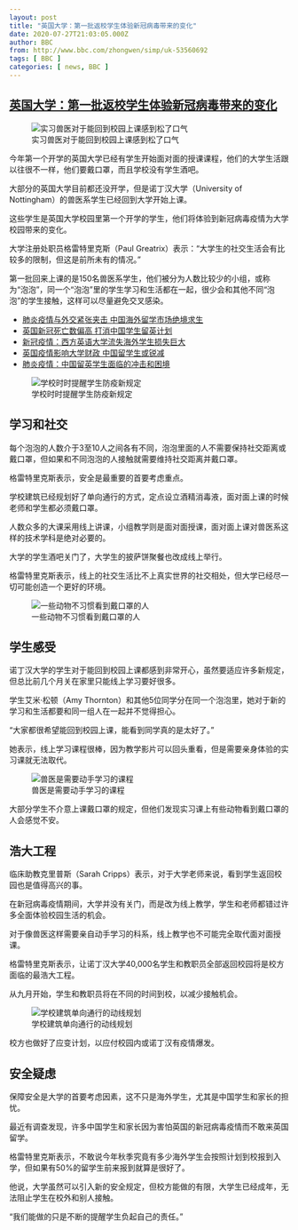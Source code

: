 ```yaml
---
layout: post
title: "英国大学：第一批返校学生体验新冠病毒带来的变化"
date: 2020-07-27T21:03:05.000Z
author: BBC
from: http://www.bbc.com/zhongwen/simp/uk-53560692
tags: [ BBC ]
categories: [ news, BBC ]
---
```

<!--1595883785000-->
[英国大学：第一批返校学生体验新冠病毒带来的变化](http://www.bbc.com/zhongwen/simp/uk-53560692)
------

<div>
<figure><img alt="实习兽医对于能回到校园上课感到松了口气" src="https://ichef.bbci.co.uk/news/600/cpsprodpb/11F18/production/_113669437_whatsubject.jpg" referrerpolicy="no-referrer"><br><figcaption>实习兽医对于能回到校园上课感到松了口气</figcaption></figure><p class="story-body__introduction">今年第一个开学的英国大学已经有学生开始面对面的授课课程，他们的大学生活跟以往很不一样，他们要戴口罩，而且学校没有学生酒吧。</p><p>大部分的英国大学目前都还没开学，但是诺丁汉大学（University of Nottingham）的兽医系学生已经回到大学开始上课。</p><p>这些学生是英国大学校园里第一个开学的学生，他们将体验到新冠病毒疫情为大学校园带来的变化。</p><p>大学注册处职员格雷特里克斯（Paul Greatrix）表示：“大学生的社交生活会有比较多的限制，但这是前所未有的情况。”</p><p>第一批回来上课的是150名兽医系学生，他们被分为人数比较少的小组，或称为“泡泡”，同一个“泡泡”里的学生学习和生活都在一起，很少会和其他不同“泡泡”的学生接触，这样可以尽量避免交叉感染。</p><ul class="story-body__unordered-list"><li class="story-body__list-item"><a href="https://www.bbc.com/zhongwen/simp/chinese-news-53499385" class="story-body__link">肺炎疫情与外交紧张夹击 中国海外留学市场绝境求生</a></li><li class="story-body__list-item"><a href="https://www.bbc.com/zhongwen/simp/uk-53436851" class="story-body__link">英国新冠死亡数偏高 打消中国学生留英计划</a></li><li class="story-body__list-item"><a href="https://www.bbc.com/zhongwen/simp/world-52801838" class="story-body__link">新冠疫情：西方英语大学流失海外学生损失巨大</a></li><li class="story-body__list-item"><a href="https://www.bbc.com/zhongwen/simp/world-52516177" class="story-body__link">英国疫情影响大学财政 中国留学生或锐减</a></li><li class="story-body__list-item"><a href="https://www.bbc.com/zhongwen/simp/uk-52043435" class="story-body__link">肺炎疫情：中国留英学生面临的冲击和困境</a></li></ul><figure><img alt="学校时时提醒学生防疫新规定" src="https://ichef.bbci.co.uk/news/600/cpsprodpb/1636/production/_113668650_53560692.jpg" referrerpolicy="no-referrer"><br><figcaption>学校时时提醒学生防疫新规定</figcaption></figure><h2 class="story-body__crosshead">学习和社交</h2><p>每个泡泡的人数介于3至10人之间各有不同，泡泡里面的人不需要保持社交距离或戴口罩，但如果和不同泡泡的人接触就需要维持社交距离并戴口罩。</p><p>格雷特里克斯表示，安全是最重要的首要考虑重点。</p><p>学校建筑已经规划好了单向通行的方式，定点设立酒精消毒液，面对面上课的时候老师和学生都必须戴口罩。</p><p>人数众多的大课采用线上讲课，小组教学则是面对面授课，面对面上课对兽医系这样的技术学科是绝对必要的。</p><p>大学的学生酒吧关门了，大学生的披萨饼聚餐也改成线上举行。</p><p>格雷特里克斯表示，线上的社交生活比不上真实世界的社交相处，但大学已经尽一切可能创造一个更好的环境。</p><figure><img alt="一些动物不习惯看到戴口罩的人" src="https://ichef.bbci.co.uk/news/600/cpsprodpb/3D46/production/_113668651_53560692.jpg" referrerpolicy="no-referrer"><br><figcaption>一些动物不习惯看到戴口罩的人</figcaption></figure><h2 class="story-body__crosshead">学生感受</h2><p>诺丁汉大学的学生对于能回到校园上课都感到非常开心，虽然要适应许多新规定，但总比前几个月关在家里只能线上学习要好很多。</p><p>学生艾米·松顿（Amy Thornton）和其他5位同学分在同一个泡泡里，她对于新的学习和生活都要和同一组人在一起并不觉得担心。</p><p>“大家都很希望能回到校园上课，能看到同学真的是太好了。”</p><p>她表示，线上学习课程很棒，因为教学影片可以回头重看，但是需要亲身体验的实习课就无法取代。</p><figure><img alt="兽医是需要动手学习的课程" src="https://ichef.bbci.co.uk/news/600/cpsprodpb/38A0/production/_113669441_e47530a8-8292-4573-8d36-60226eb0d2d5.jpg" referrerpolicy="no-referrer"><br><figcaption>兽医是需要动手学习的课程</figcaption></figure><p>大部分学生不介意上课戴口罩的规定，但他们发现实习课上有些动物看到戴口罩的人会感觉不安。</p><h2 class="story-body__crosshead">浩大工程</h2><p>临床助教克里普斯（Sarah Cripps）表示，对于大学老师来说，看到学生返回校园也是值得高兴的事。</p><p>在新冠病毒疫情期间，大学并没有关门，而是改为线上教学，学生和老师都错过许多全面体验校园生活的机会。</p><p>对于像兽医这样需要亲自动手学习的科系，线上教学也不可能完全取代面对面授课。</p><p>格雷特里克斯表示，让诺丁汉大学40,000名学生和教职员全部返回校园将是校方面临的最浩大工程。</p><p>从九月开始，学生和教职员将在不同的时间到校，以减少接触机会。</p><figure><img alt="学校建筑单向通行的动线规划" src="https://ichef.bbci.co.uk/news/600/cpsprodpb/16D38/production/_113669439_33d7f976-b445-47e5-a349-0c9390893acc.jpg" referrerpolicy="no-referrer"><br><figcaption>学校建筑单向通行的动线规划</figcaption></figure><p>校方也做好了应变计划，以应付校园内或诺丁汉有疫情爆发。</p><h2 class="story-body__crosshead">安全疑虑</h2><p>保障安全是大学的首要考虑因素，这不只是海外学生，尤其是中国学生和家长的担忧。</p><p>最近有调查发现，许多中国学生和家长因为害怕英国的新冠病毒疫情而不敢来英国留学。</p><p>格雷特里克斯表示，不敢说今年秋季究竟有多少海外学生会按照计划到校报到入学，但如果有50%的留学生前来报到就算是很好了。</p><p>他说，大学虽然可以引入新的安全规定，但校方能做的有限，大学生已经成年，无法阻止学生在校外和别人接触。</p><p>“我们能做的只是不断的提醒学生负起自己的责任。”</p>
</div>
